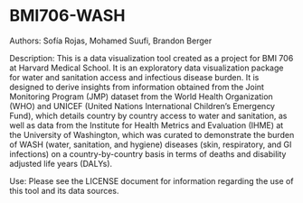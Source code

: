 # BMI706-WASH

Authors: Sofía Rojas, Mohamed Suufi, Brandon Berger

Description: 
This is a data visualization tool created as a project for BMI 706 at Harvard Medical School. It is an exploratory data visualization package for water and sanitation access and infectious disease burden.  It is designed to derive insights from information obtained from the Joint Monitoring Program (JMP) dataset from the World Health Organization (WHO) and UNICEF (United Nations International Children’s Emergency Fund), which details country by country access to water and sanitation, as well as data from the Institute for Health Metrics and Evaluation (IHME) at the University of Washington, which was curated to demonstrate the burden of WASH (water, sanitation, and hygiene) diseases (skin, respiratory, and GI infections) on a country-by-country basis in terms of deaths and disability adjusted life years (DALYs).  

Use:
Please see the LICENSE document for information regarding the use of this tool and its data sources.
